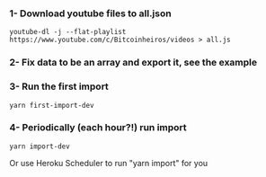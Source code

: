 ### 1- Download youtube files to all.json

```
youtube-dl -j --flat-playlist https://www.youtube.com/c/Bitcoinheiros/videos > all.js
```

### 2- Fix data to be an array and export it, see the example

### 3- Run the first import

```
yarn first-import-dev
```

### 4- Periodically (each hour?!) run import

```
yarn import-dev
```

Or use Heroku Scheduler to run "yarn import" for you
